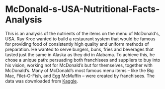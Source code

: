 # McDonald-s-USA-Nutritional-Facts-Analysis
This is an analysis of the nutrients of the items on the menu of McDonald's, USA. Ray Kroc wanted to build a restaurant system that would be famous for providing food of consistently high quality and uniform methods of preparation. He wanted to serve burgers, buns, fries and beverages that tasted just the same in Alaska as they did in Alabama. To achieve this, he chose a unique path: persuading both franchisees and suppliers to buy into his vision, working not for McDonald’s but for themselves, together with McDonald’s. Many of McDonald’s most famous menu items – like the Big Mac, Filet-O-Fish, and Egg McMuffin – were created by franchisees. The data was downloaded from [Kaggle](https://www.kaggle.com/datasets/mcdonalds/nutrition-facts).

